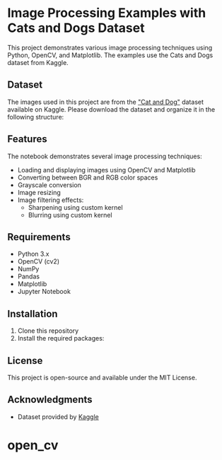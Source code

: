 # Image Processing Examples with Cats and Dogs Dataset

This project demonstrates various image processing techniques using Python, OpenCV, and Matplotlib. The examples use the Cats and Dogs dataset from Kaggle.

## Dataset

The images used in this project are from the ["Cat and Dog"](https://www.kaggle.com/datasets/tongpython/cat-and-dog) dataset available on Kaggle. Please download the dataset and organize it in the following structure:

## Features

The notebook demonstrates several image processing techniques:

- Loading and displaying images using OpenCV and Matplotlib
- Converting between BGR and RGB color spaces
- Grayscale conversion
- Image resizing
- Image filtering effects:
  - Sharpening using custom kernel
  - Blurring using custom kernel

## Requirements

- Python 3.x
- OpenCV (cv2)
- NumPy
- Pandas
- Matplotlib
- Jupyter Notebook

## Installation

1. Clone this repository
2. Install the required packages:

## License

This project is open-source and available under the MIT License.

## Acknowledgments

- Dataset provided by [Kaggle](https://www.kaggle.com/datasets/tongpython/cat-and-dog)
# open_cv
